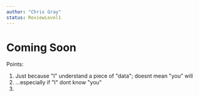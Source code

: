 ```yaml
---
author: "Chris Gray"
status: ReviewLevel1
---
```


# Coming Soon

Points:
1. Just because "I" understand a piece of "data"; doesnt mean "you" will
1. ...especially if "I" dont know "you"
1. 